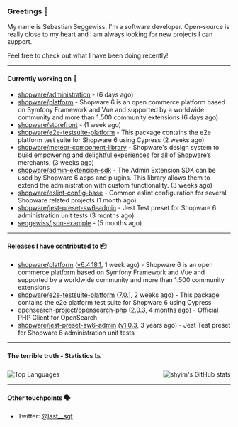### Greetings 👋

My name is Sebastian Seggewiss, I'm a software developer.
Open-source is really close to my heart and I am always looking for new projects I can support.

Feel free to check out what I have been doing recently!

---

#### Currently working on 💪

- [shopware/administration](https://github.com/shopware/administration) -  (6 days ago)
- [shopware/platform](https://github.com/shopware/platform) - Shopware 6 is an open commerce platform based on Symfony Framework and Vue and supported by a worldwide community and more than 1.500 community extensions (6 days ago)
- [shopware/storefront](https://github.com/shopware/storefront) -  (1 week ago)
- [shopware/e2e-testsuite-platform](https://github.com/shopware/e2e-testsuite-platform) - This package contains the e2e platform test suite for Shopware 6 using Cypress (2 weeks ago)
- [shopware/meteor-component-library](https://github.com/shopware/meteor-component-library) - Shopware&#39;s design system to build empowering and delightful experiences for all of Shopware’s merchants. (3 weeks ago)
- [shopware/admin-extension-sdk](https://github.com/shopware/admin-extension-sdk) - The Admin Extension SDK can be used by Shopware 6 apps and plugins. This library allows them to extend the administration with custom functionality. (3 weeks ago)
- [shopware/eslint-config-base](https://github.com/shopware/eslint-config-base) - Common eslint configuration for several Shopware related projects (1 month ago)
- [shopware/jest-preset-sw6-admin](https://github.com/shopware/jest-preset-sw6-admin) - Jest Test preset for Shopware 6 administration unit tests (3 months ago)
- [seggewiss/json-example](https://github.com/seggewiss/json-example) -  (5 months ago)

---

#### Releases I have contributed to 📦

- [shopware/platform](https://github.com/shopware/platform) ([v6.4.18.1](https://github.com/shopware/platform/releases/tag/v6.4.18.1), 1 week ago) - Shopware 6 is an open commerce platform based on Symfony Framework and Vue and supported by a worldwide community and more than 1.500 community extensions
- [shopware/e2e-testsuite-platform](https://github.com/shopware/e2e-testsuite-platform) ([7.0.1](https://github.com/shopware/e2e-testsuite-platform/releases/tag/7.0.1), 2 weeks ago) - This package contains the e2e platform test suite for Shopware 6 using Cypress
- [opensearch-project/opensearch-php](https://github.com/opensearch-project/opensearch-php) ([2.0.3](https://github.com/opensearch-project/opensearch-php/releases/tag/2.0.3), 4 months ago) - Official PHP Client for OpenSearch
- [shopware/jest-preset-sw6-admin](https://github.com/shopware/jest-preset-sw6-admin) ([v1.0.3](https://github.com/shopware/jest-preset-sw6-admin/releases/tag/v1.0.3), 3 years ago) - Jest Test preset for Shopware 6 administration unit tests

---

#### The terrible truth - Statistics 📉

<img align="right" alt="shyim's GitHub stats" src="https://github-readme-stats.vercel.app/api?username=seggewiss&count_private=1&show_icons=true&" />

![Top Languages](https://github-readme-stats.vercel.app/api/top-langs/?username=seggewiss)

---

#### Other touchpoints 🗣

- Twitter: [@last__sgt](https://twitter.com/last__sgt)
